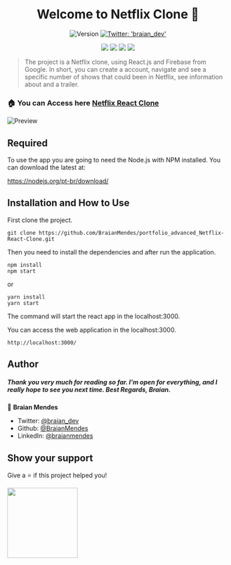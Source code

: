 <h1 align="center">Welcome to Netflix Clone 👋</h1>
<p align="center">
  <img alt="Version" src="https://img.shields.io/badge/version-0.1.0-blue.svg?cacheSeconds=2592000" />
  <a href="https://twitter.com/braian_dev" target="_blank">
    <img alt="Twitter: 'braian_dev'" src="https://img.shields.io/twitter/follow/braian_dev.svg?style=social" />
  </a>
</p>

<p align="center">

<img src="https://img.shields.io/badge/Made%20With-React.js-61DAFB?logo=react&style=for-the-badge">
<img src="https://img.shields.io/badge/Made%20With-Firebase-FFCA28?logo=firebase&style=for-the-badge">
<img src="https://img.shields.io/badge/Made%20With-Styled.Components-DB7093?logo=styled-components&style=for-the-badge">
<img src="https://img.shields.io/badge/Made%20With-Yarn-2C8EBB?logo=yarn&style=for-the-badge">

</p>

> The project is a Netflix clone, using React.js and Firebase from Google. In short, you can create a account, navigate and see a specific number of shows that could been in Netflix, see information about and a trailer.


### 🏠 You can Access here [Netflix React Clone](https://netflix-portfolio-braian.vercel.app/)

![Preview](netflix-preview.png?raw=true)


<h2>Required</h2>

To use the app you are going to need the Node.js with NPM installed.
You can download the latest at:

https://nodejs.org/pt-br/download/


<h2>Installation and How to Use</h2>

First clone the project.
```
git clone https://github.com/BraianMendes/portfolio_advanced_Netflix-React-Clone.git
```

Then you need to install the dependencies and after run the application.

```
npm install
npm start
```

or

```
yarn install
yarn start
```

The command will start the react app in the localhost:3000.

You can access the web application in the localhost:3000.
```
http://localhost:3000/
```

## Author

<h5>Thank you very much for reading so far. I'm open for everything, and I really hope to see you next time. Best Regards, Braian.</h5>

👤 **Braian Mendes**

* Twitter: [@braian_dev](https://twitter.com/braian_dev)
* Github: [@BraianMendes](https://github.com/BraianMendes)
* LinkedIn: [@braianmendes](https://linkedin.com/in/braianmendes)

## Show your support

Give a ⭐️ if this project helped you!

<a href="https://www.patreon.com/braian_dev">
  <img src="https://c5.patreon.com/external/logo/become_a_patron_button@2x.png" width="160">
</a>